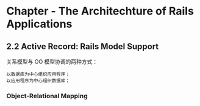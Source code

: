 # Chapter - The Architechture of Rails Applications

## 2.2 Active Record: Rails Model Support
关系模型与 OO 模型协调的两种方式：

    以数据库为中心组织应用程序；
    以应用程序为中心组织数据库；

### Object-Relational Mapping
